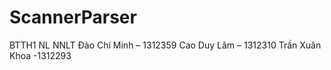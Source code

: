 # ScannerParser
BTTH1 NL NNLT
Đào Chí Minh – 1312359
Cao Duy Lâm – 1312310
Trần Xuân Khoa -1312293 
